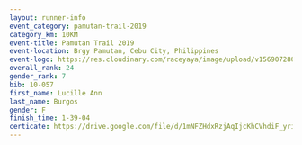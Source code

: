 ```yaml
---
layout: runner-info 
event_category: pamutan-trail-2019 
category_km: 10KM 
event-title: Pamutan Trail 2019 
event-location: Brgy Pamutan, Cebu City, Philippines 
event-logo: https://res.cloudinary.com/raceyaya/image/upload/v1569072806/logo/pamutan-trail_d8abrj.jpg 
overall_rank: 24
gender_rank: 7
bib: 10-057
first_name: Lucille Ann
last_name: Burgos
gender: F
finish_time: 1-39-04
certicate: https://drive.google.com/file/d/1mNFZHdxRzjAqIjcKhCVhdiF_yri18ubk/view?usp=sharing
---
```

